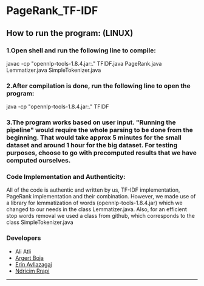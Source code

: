 # PageRank_TF-IDF

## How to run the program: (LINUX)

### 1.Open shell and run the following line to compile:

javac -cp "opennlp-tools-1.8.4.jar:." TFIDF.java PageRank.java Lemmatizer.java SimpleTokenizer.java


	
### 2.After compilation is done, run the following line to open the program:

java -cp "opennlp-tools-1.8.4.jar:." TFIDF


### 3.The program works based on user input. "Running the pipeline" would require the whole parsing to be done from the beginning. That would take approx 5 minutes for the small dataset and around 1 hour for the big dataset. For testing purposes, choose to go with precomputed results that we have computed ourselves.




### Code Implementation and Authenticity:
All of the code is authentic and written by us, TF-IDF implementation, PageRank implementation and their combination. 
However, we made use of  a library for lemmatization of words (opennlp-tools-1.8.4.jar) which we changed to our needs in the class Lemmatizer.java. Also, for an efficient stop words removal we used a class from github, which corresponds to the class SimpleTokenizer.java

### Developers
<ul>
<li><a">Ali Atli</a></li>
<li><a href="https://github.com/argertboja">Argert Boja</a></li>
<li><a href="https://github.com/Albocoder">Erin Avllazagaj</a></li>
<li><a href="https://github.com/ndricimrr">Ndricim Rrapi</a></li>
</ul>
<hr />


